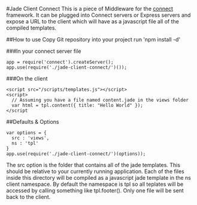 #Jade Client Connect
This is a piece of Middleware for the
[connect](http://senchalabs.github.com/connect/) framework. It can be
plugged into Connect servers or Express servers and expose a URL to the
client which will have as a javascript file all of the compiled
templates.

##How to use
Copy Git repository into your project
run 'npm install -d'

###In your connect server file
```
app = require('connect').createServer();
app.use(require('./jade-client-connect/')());
```

###On the client
```
<script src="/scripts/templates.js"></script>
<script>
  // Assuming you have a file named content.jade in the views folder
  var html = tpl.content({ title: "Hello World" });
</script
```
##Defaults & Options
```
var options = {
  src : 'views',
  ns : 'tpl'
}
app.use(require('./jade-client-connect/')(options));
```

The src option is the folder that contains all of the jade templates.
This should be relative to your currently running application. Each of
the files inside this directory will be compiled as a javascript jade
template in the ns client namespace. By default the namespace is tpl so
all teplates will be accessed by calling something like tpl.footer().
Only one file will be sent back to the client.
